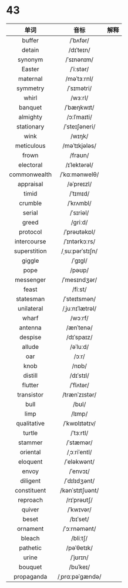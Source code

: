 # 43

|     单词     |      音标       | 解释 |
| :----------: | :-------------: | :--: |
|    buffer    |    /ˈbʌfər/     |      |
|    detain    |    /dɪˈteɪn/    |      |
|   synonym    |   /ˈsɪnənɪm/    |      |
|    Easter    |    /ˈiːstər/    |      |
|   maternal   |   /məˈtɜːrnl/   |      |
|   symmetry   |   /ˈsɪmətri/    |      |
|    whirl     |     /wɜːrl/     |      |
|   banquet    |   /ˈbæŋkwɪt/    |      |
|   almighty   |   /ɔːlˈmaɪti/   |      |
|  stationary  |  /ˈsteɪʃəneri/  |      |
|     wink     |     /wɪŋk/      |      |
|  meticulous  |  /məˈtɪkjələs/  |      |
|    frown     |     /fraʊn/     |      |
|  electoral   |  /ɪˈlektərəl/   |      |
| commonwealth |  /ˈkɑːmənwelθ/  |      |
|  appraisal   |   /əˈpreɪzl/    |      |
|    timid     |    /ˈtɪmɪd/     |      |
|   crumble    |    /ˈkrʌmbl/    |      |
|    serial    |    /ˈsɪriəl/    |      |
|    greed     |     /ɡriːd/     |      |
|   protocol   |  /ˈprəʊtəkɒl/   |      |
| intercourse  |  /ˈɪntərkɔːrs/  |      |
| superstition | /ˌsuːpərˈstɪʃn/ |      |
|    giggle    |     /ˈɡɪɡl/     |      |
|     pope     |     /pəʊp/      |      |
|  messenger   |  /ˈmesɪndʒər/   |      |
|    feast     |     /fiːst/     |      |
|  statesman   |  /ˈsteɪtsmən/   |      |
|  unilateral  | /ˌjuːnɪˈlætrəl/ |      |
|    wharf     |     /wɔːrf/     |      |
|   antenna    |    /ænˈtenə/    |      |
|   despise    |   /dɪˈspaɪz/    |      |
|    allude    |    /əˈluːd/     |      |
|     oar      |      /ɔːr/      |      |
|     knob     |      /nɒb/      |      |
|   distill    |    /dɪˈstɪl/    |      |
|   flutter    |    /ˈflʌtər/    |      |
|  transistor  |  /trænˈzɪstər/  |      |
|     bull     |      /bʊl/      |      |
|     limp     |     /lɪmp/      |      |
| qualitative  |  /ˈkwɒlɪtətɪv/  |      |
|    turtle    |    /ˈtɜːrtl/    |      |
|   stammer    |    /ˈstæmər/    |      |
|   oriental   |  /ˌɔːriˈentl/   |      |
|   eloquent   |   /ˈeləkwənt/   |      |
|    envoy     |    /ˈenvɔɪ/     |      |
|   diligent   |  /ˈdɪlɪdʒənt/   |      |
| constituent  | /kənˈstɪtʃuənt/ |      |
|   reproach   |   /rɪˈprəʊtʃ/   |      |
|    quiver    |    /ˈkwɪvər/    |      |
|    beset     |    /bɪˈset/     |      |
|   ornament   |  /ˈɔːrnəmənt/   |      |
|    bleach    |    /bliːtʃ/     |      |
|   pathetic   |   /pəˈθetɪk/    |      |
|    urine     |    /ˈjʊrɪn/     |      |
|   bouquet    |    /buˈkeɪ/     |      |
|  propaganda  | /ˌprɑːpəˈɡændə/ |      |